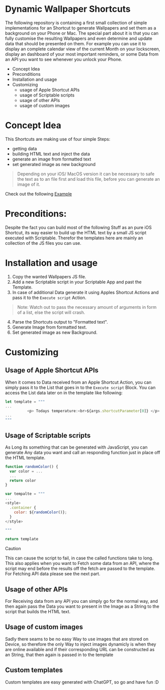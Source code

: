 # Dynamic Wallpaper Shortcuts

The following repository is containing a first small collection of simple implementations for an Shortcut to generate Wallpapers and set them as a background on your Phone or Mac.
The special part about it is that you can fully customise the resulting Wallpapers and even determine and update data that should be presented on them.
For example you can use it to display an complete calendar view of the current Month on your lockscreen, display an dashboard of your most important reminders, or some Data from an API you want to see whenever you unlock your Phone.

- Concept Idea
- Preconditions
- Installation and usage
- Customizing
  - usage of Apple Shortcut APIs
  - usage of Scriptable scripts
  - usage of other APIs
  - usage of custom images

# Concept Idea

This Shortcuts are making use of four simple Steps:
  - getting data
  - building HTML text and inject the data
  - generate an image from formatted text
  - set generated image as new background

> Depending on your iOS/ MacOS version it can be necessary to safe the text as to an file first and load this file, before you can generate an image of it. 

Check out the following [Example](https://www.icloud.com/shortcuts/52a02f966d6742a8a71883ba3817b552)

# Preconditions:

Despite the fact you can build most of the following Stuff as an pure iOS Shortcut, its way easier to build up the HTML text by a small JS script executed with Scriptable. Therefor the templates here are mainly an collection of the JS files you can use.

# Installation and usage

1. Copy the wanted Wallpapers JS file.
2. Add a new Scriptable script in your Scriptable App and past the Template.
3. In case of additional Data generate it using Apples Shortcut Actions and pass it to the `Execute script` Action.  
  > Note: Watch out to pass the necessary amount of arguments in form of a list, else the script will crash.
4. Parse the Shortcuts output to "Formatted text".
5. Generate Image from formatted text.
6. Set generated image as new Background.

# Customizing

## Usage of Apple Shortcut APIs

When it comes to Data received from an Apple Shortcut Action, you can simply pass it to the List that goes in to the `Execute script` Block. You can access the List data later on in the template like following:

```JavaScript
let template = """
...
          <p> Todays temperature:<br>${args.shortcutParameter[0]} </p>
...
"""
```

## Usage of Scriptable scripts

As Long its something that can be generated with JavaScript, you can generate Any data you want and call an responding function just in place off the HTML template.

```JavaScript
function randomColor() {
  var color = ...
  ...
  return color
}

var tempalte = """
... 
<style>
  .container {
    color: ${randomColor()};
  }
</style>

"""

return template
```

> [!CAUTION]
> 
> This can cause the script to fail, in case the called functions take to long.
> This also applies when you want to Fetch some data from an API, where the script may end before the results off the fetch are passed to the template.
> For Fetching API data please see the next part.

## Usage of other APIs

For Receiving data from any API you can simply go for the normal way, and then again pass the Data you want to present in the Image as a String to the script that builds the HTML text.

## Usage of custom images

Sadly there seams to be no easy Way to use images that are stored on Device, so therefore the only Way to inject images dynamicly is when they are online available and if their corresponding URL can be constructed as an String, that then again is passed in to the template

## Custom templates

Custom templates are easy generated with ChatGPT, so go and have fun :D 
